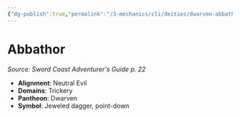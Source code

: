 ```yaml
---
{"dg-publish":true,"permalink":"/3-mechanics/cli/deities/dwarven-abbathor-scag/","tags":["ttrpg-cli/compendium/src/5e/scag","ttrpg-cli/deity/dwarven","ttrpg-cli/domain/trickery"],"noteIcon":""}
---
```


# Abbathor
*Source: Sword Coast Adventurer's Guide p. 22* 

- **Alignment**: Neutral Evil
- **Domains**: Trickery
- **Pantheon**: Dwarven
- **Symbol**: Jeweled dagger, point-down